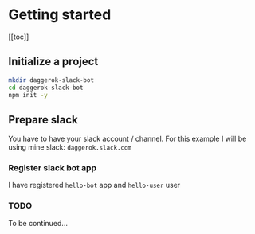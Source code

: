 # Getting started

[[toc]]

## Initialize a project

```bash
mkdir daggerok-slack-bot
cd daggerok-slack-bot
npm init -y
```

## Prepare slack

You have to have your slack account / channel.
For this example I will be using mine slack:
`daggerok.slack.com`

### Register slack bot app

I have registered `hello-bot` app and `hello-user` user

### TODO

To be continued...
